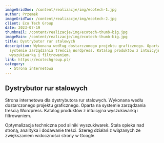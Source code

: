 ```yaml
---
imageGridOne: /content/realizacje/img/ecotech-1.jpg
author: Przemek
imageGridTwo: /content/realizacje/img/ecotech-2.jpg
client: Eco Tech Group
date: 2023-07-19
thumbnail: /content/realizacje/img/ecotech-thumb-big.jpg
imageMain: /content/realizacje/img/ecotech-thumb-big.jpg
title: Dystrybutor rur stalowych
description: Wykonana według dostarczonego projektu graficznego. Oparta na
  systemie zarządzania treścią Wordpress. Katalog produktów z intuicyjna
  wyszukiwarką i filtrowaniem.
link: https://ecotechgroup.pl/
category:
  - Strona internetowa
---
```


## Dystrybutor rur stalowych

Strona internetowa dla dystrybutora rur stalowych. Wykonana wedłu dostarczonego projektu graficznego. Oparta na systemie zarządzania treścią Wordpress. Katalog produktów z intuicyjna wyszukiwarką i filtrowaniem. 

Optymalizacja techniczna pod silniki wyszukiwarek. Stała opieka nad stroną, analityka i dodawanie treści. Szereg działań z wiązanych ze zwiększaniem widoczności strony w Google.
